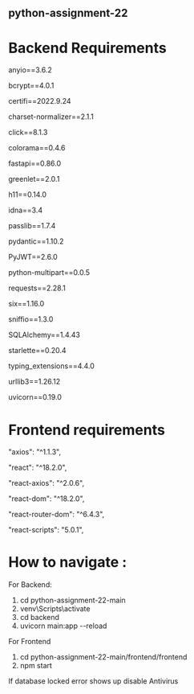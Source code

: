 ## python-assignment-22


# Backend Requirements 


anyio==3.6.2

bcrypt==4.0.1

certifi==2022.9.24

charset-normalizer==2.1.1

click==8.1.3

colorama==0.4.6

fastapi==0.86.0

greenlet==2.0.1

h11==0.14.0

idna==3.4

passlib==1.7.4

pydantic==1.10.2

PyJWT==2.6.0

python-multipart==0.0.5

requests==2.28.1

six==1.16.0

sniffio==1.3.0

SQLAlchemy==1.4.43

starlette==0.20.4

typing_extensions==4.4.0

urllib3==1.26.12

uvicorn==0.19.0



# Frontend requirements 

"axios": "^1.1.3",

"react": "^18.2.0",

"react-axios": "^2.0.6",

"react-dom": "^18.2.0",

"react-router-dom": "^6.4.3",

"react-scripts": "5.0.1",

# How to navigate :

For Backend:

1) cd python-assignment-22-main 
2) venv\Scripts\activate
3) cd backend
4) uvicorn main:app --reload 

For Frontend
1) cd python-assignment-22-main/frontend/frontend
2) npm start 

If database locked error shows up disable Antivirus



